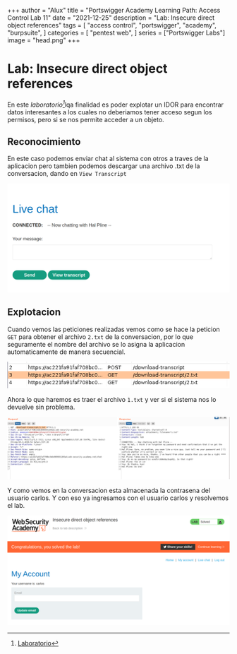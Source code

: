 +++
author = "Alux"
title = "Portswigger Academy Learning Path: Access Control Lab 11"
date = "2021-12-25"
description = "Lab: Insecure direct object references"
tags = [
    "access control",
    "portswigger",
    "academy",
    "burpsuite",
]
categories = [
    "pentest web",
]
series = ["Portswigger Labs"]
image = "head.png"
+++

# Lab: Insecure direct object references

En este <cite>laboratorio[^1]</cite>lqa finalidad es poder explotar un IDOR para encontrar datos interesantes a los cuales no deberiamos tener acceso segun los permisos, pero si se nos permite acceder a un objeto.

## Reconocimiento

En este caso podemos enviar chat al sistema con otros a traves de la aplicacion pero tambien podemos descargar una archivo .txt de la conversacion, dando en `View Transcript`

![Chat de la webapp](chat.png)

## Explotacion

Cuando vemos las peticiones realizadas vemos como se hace la peticion `GET` para obtener el archivo `2.txt` de la conversacion, por lo que seguramente el nombre del archivo se lo asigna la aplicacion automaticamente de manera secuencial.

![Cuenta de administrator](history.png)

Ahora lo que haremos es traer el archivo `1.txt` y ver si el sistema nos lo devuelve sin problema.

![Peticion para recuperar el archivo 1.txt](request.png)

Y como vemos en la conversacion esta almacenada la contrasena del usuario carlos. Y con eso ya ingresamos con el usuario carlos y resolvemos el lab.

![Laboratorio resuelto](resuelto.png)


[^1]: [Laboratorio](https://portswigger.net/web-security/access-control/lab-insecure-direct-object-references)